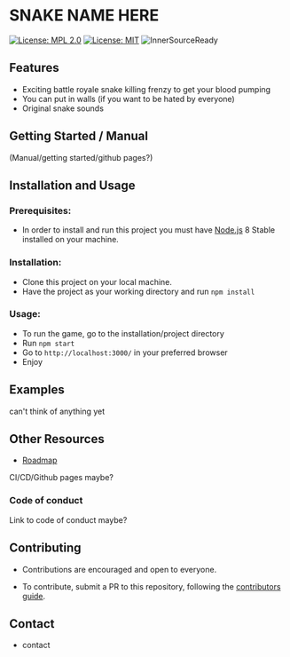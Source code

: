# SNAKE NAME HERE


[![License: MPL 2.0](https://img.shields.io/badge/License-MPL%202.0-brightgreen.svg)](https://opensource.org/licenses/MPL-2.0)
[![License: MIT](https://img.shields.io/badge/License-MIT-yellow.svg)](https://opensource.org/licenses/MIT)
![InnerSourceReady](https://img.shields.io/badge/Inner--Source-ready-blue.svg)

## Features

* Exciting battle royale snake killing frenzy to get your blood pumping
* You can put in walls (if you want to be hated by everyone)
* Original snake sounds 

## Getting Started / Manual

(Manual/getting started/github pages?)

## Installation and Usage

### Prerequisites:

* In order to install and run this project you must have [Node.js](http://nodejs.org) 8 Stable installed on your machine.

### Installation:
* Clone this project on your local machine.
* Have the project as your working directory and run `npm install`

### Usage:
* To run the game, go to the installation/project directory
* Run `npm start`
* Go to `http://localhost:3000/` in your preferred browser
* Enjoy

## Examples

can't think of anything yet

## Other Resources

* [Roadmap](/ROADMAP.md)

CI/CD/Github pages maybe?

### Code of conduct

Link to code of conduct maybe?

## Contributing

* Contributions are encouraged and open to everyone.

* To contribute, submit a PR to this repository, following the [contributors guide](CONTRIBUTING.md).

## Contact
* contact
